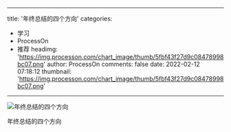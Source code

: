 
---
title: '年终总结的四个方向'
categories: 
 - 学习
 - ProcessOn
 - 推荐
headimg: 'https://img.processon.com/chart_image/thumb/5fbf43f27d9c08478998bc07.png'
author: ProcessOn
comments: false
date: 2022-02-12 07:18:12
thumbnail: 'https://img.processon.com/chart_image/thumb/5fbf43f27d9c08478998bc07.png'
---

<div>   
<img class="thumb" alt="年终总结的四个方向" src="https://img.processon.com/chart_image/thumb/5fbf43f27d9c08478998bc07.png" referrerpolicy="no-referrer">
<p>年终总结的四个方向</p>  
</div>
            
